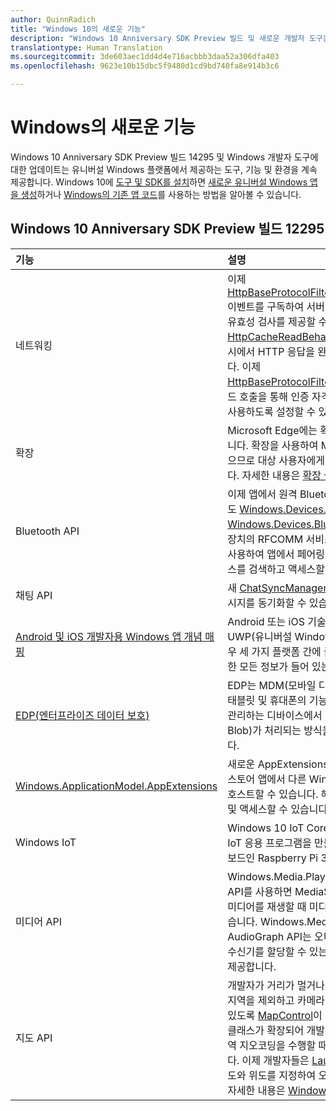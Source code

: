 ```yaml
---
author: QuinnRadich
title: "Windows 10의 새로운 기능"
description: "Windows 10 Anniversary SDK Preview 빌드 및 새로운 개발자 도구는 새로운 유니버설 Windows 플랫폼을 기반으로 하는 도구, 기능 및 환경을 제공합니다."
translationtype: Human Translation
ms.sourcegitcommit: 3de603aec1dd4d4e716acbbb3daa52a306dfa403
ms.openlocfilehash: 9623e10b15dbc5f9480d1cd9bd740fa8e914b3c6

---
```


# Windows의 새로운 기능

Windows 10 Anniversary SDK Preview 빌드 14295 및 Windows 개발자 도구에 대한 업데이트는 유니버설 Windows 플랫폼에서 제공하는 도구, 기능 및 환경을 계속 제공합니다. Windows 10에 [도구 및 SDK를 설치](https://developer.microsoft.com/windows/downloads#_blank)하면 [새로운 유니버설 Windows 앱을 생성](https://msdn.microsoft.com/library/windows/apps/bg124288)하거나 [Windows의 기존 앱 코드](https://msdn.microsoft.com/library/windows/apps/mt238321)를 사용하는 방법을 알아볼 수 있습니다.

## Windows 10 Anniversary SDK Preview 빌드 12295

기능 | 설명
 :---- | :----
네트워킹 | 이제 [HttpBaseProtocolFilter.ServerCustomValidationRequest](https://msdn.microsoft.com/library/windows/apps/windows.web.http.filters.httpbaseprotocolfilter.aspx#_blank) 이벤트를 구독하여 서버 SSL/TLS 인증서의 자체 사용자 지정 유효성 검사를 제공할 수 있습니다. 또한 HTTP 요청에 [HttpCacheReadBehavior.NoCache](https://msdn.microsoft.com/library/windows/apps/windows.web.http.filters.httpcachereadbehavior.aspx#_blank) 열거 값을 지정하여 캐시에서 HTTP 응답을 완전히 읽지 못하게 설정할 수도 있습니다. 이제 [HttpBaseProtocolFilter.ClearAuthenticationCache](https://msdn.microsoft.com/library/windows/apps/windows.web.http.filters.httpbaseprotocolfilter.aspx#_blank) 메서드 호출을 통해 인증 자격 증명을 지워 "로그아웃" 시나리오를 사용하도록 설정할 수 있습니다.
확장 | Microsoft Edge에는 확장을 사용하는 기능이 새로 추가되었습니다. 확장을 사용하여 Microsoft Edge의 기능을 확장할 수 있으므로 대상 사용자에게 중요한 풍부한 기능을 제공할 수 있습니다. 자세한 내용은 [확장 설명서](https://developer.microsoft.com/microsoft-edge/platform/documentation/extensions/#_blank)를 참조하세요.
Bluetooth API | 이제 앱에서 원격 Bluetooth 주변 장치와 먼저 페어링하지 않고도 [Windows.Devices.Bluetooth 및 Windows.Devices.Bluetooth.Rfcomm](https://msdn.microsoft.com/library/windows/apps/windows.devices.bluetooth.aspx#_blank)을 통해 이러한 주변 장치의 RFCOMM 서비스에 액세스할 수 있습니다. 새 메서드를 사용하여 앱에서 페어링되지 않은 디바이스의 RFCOMM 서비스를 검색하고 액세스할 수 있습니다.
채팅 API | 새 [ChatSyncManager](https://msdn.microsoft.com/library/windows/apps/mt414181.aspx#_blank) 클래스를 사용하여 클라우드와 문자 메시지를 동기화할 수 있습니다.
[Android 및 iOS 개발자용 Windows 앱 개념 매핑](https://msdn.microsoft.com/windows/uwp/porting/android-ios-uwp-map#_blank) | Android 또는 iOS 기술이나 코드를 사용하고 Windows 10 및 UWP(유니버설 Windows 플랫폼)로 이동하려는 개발자의 경우 세 가지 플랫폼 간에 플랫폼 기능과 지식을 매핑하는 데 필요한 모든 정보가 들어 있는 이 리소스를 참조하세요.
[EDP(엔터프라이즈 데이터 보호)](https://msdn.microsoft.com/windows/uwp/enterprise/edp-hub?branch=build2016#_blank) | EDP는 MDM(모바일 디바이스 관리)을 위한 데스크톱, 노트북, 태블릿 및 휴대폰의 기능 모음입니다. EDP는 엔터프라이즈에서 관리하는 디바이스에서 데이터(엔터프라이즈 파일 및 데이터 Blob)가 처리되는 방식을 보다 강력하게 제어할 수 있도록 합니다.
[Windows.ApplicationModel.AppExtensions](https://msdn.microsoft.com/library/windows/apps/windows.applicationmodel.appextensions.aspx#_blank) | 새로운 AppExtensions 네임스페이스를 사용하면 Windows 스토어 앱에서 다른 Windows 스토어 앱이 제공하는 콘텐츠를 호스트할 수 있습니다. 해당 앱의 읽기 전용 콘텐츠를 검색, 열거 및 액세스할 수 있습니다.
Windows IoT | Windows 10 IoT Core는 친숙한 Windows 기능을 사용하여 IoT 응용 프로그램을 만들 수 있도록 하며, 최신 Raspberry Pi 보드인 Raspberry Pi 3에서 사용할 수 있습니다.
미디어 API | Windows.Media.Playback 네임스페이스의 새 MediaBreak API를 사용하면 MediaSource 및 MediaPlaybackItem으로 미디어를 재생할 때 미디어 중단을 쉽게 예약하고 관리할 수 있습니다. Windows.Media.Audio 네임스페이스의 새 AudioGraph API는 오디오 그래프 노드에 3D 위치 송신기 및 수신기를 할당할 수 있는 공간 오디오 처리 기능을 추가적으로 제공합니다.
지도 API | 개발자가 거리가 멀거나 수평선 가까이의 시야가 심하게 경사진 지역을 제외하고 카메라 가까이에 있는 보이는 지역을 파악할 수 있도록 [MapControl](https://msdn.microsoft.com/library/windows/apps/windows.ui.xaml.controls.maps.mapcontrol.aspx#_blank)이 개선되었습니다. [MapLocationFinder](https://msdn.microsoft.com/library/windows/apps/windows.services.maps.maplocationfinder.aspx#_blank) 클래스가 확장되어 개발자들은 원하는 정확도를 지정함으로써 역 지오코딩을 수행할 때 네트워크 트래픽을 최적화할 수 있습니다. 이제 개발자들은 [LaunchUriAsync](https://msdn.microsoft.com/library/windows/apps/hh701480.aspx#_blank) 메서드를 사용하고 경도와 위도를 지정하여 오프라인 지도를 다운로드할 수 있습니다. 자세한 내용은 [Windows 지도 앱 실행](https://msdn.microsoft.com/windows/uwp/launch-resume/launch-maps-app#_blank)을 참조하세요.



<!--HONumber=Jul16_HO2-->


